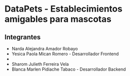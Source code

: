 # DataPets - Establecimientos amigables para mascotas

## Integrantes

- Narda Alejandra Amador Robayo
- Yesica Paola Mican Romero - Desarrollador Frontend
-
- Sharom Julieth Ferreira Vela 
- Blanca Marlen Pidiache Tabaco - Desarrollador Backend
